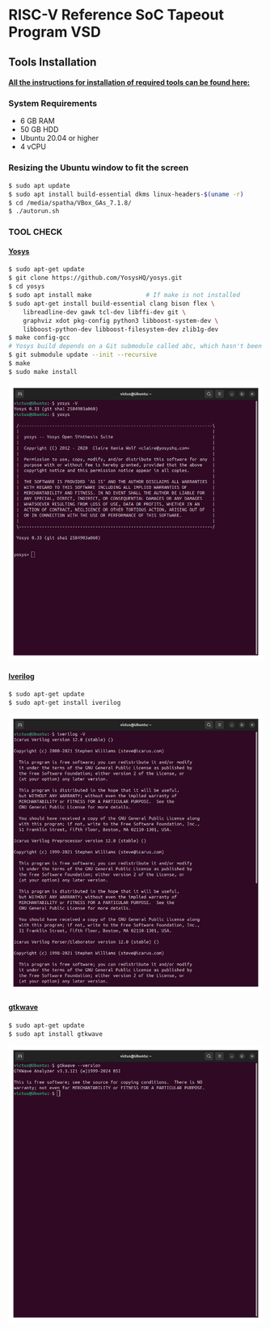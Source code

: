 # RISC-V Reference SoC Tapeout Program VSD

## Tools Installation

#### <ins>All the instructions for installation of required tools can be found here:</ins>

### **System Requirements**
- 6 GB RAM
- 50 GB HDD
- Ubuntu 20.04 or higher
- 4 vCPU

### **Resizing the Ubuntu window to fit the screen**
```bash
$ sudo apt update
$ sudo apt install build-essential dkms linux-headers-$(uname -r)
$ cd /media/spatha/VBox_GAs_7.1.8/
$ ./autorun.sh
```

### **TOOL CHECK**

#### <ins>**Yosys**</ins>
```bash
$ sudo apt-get update
$ git clone https://github.com/YosysHQ/yosys.git
$ cd yosys
$ sudo apt install make               # If make is not installed
$ sudo apt-get install build-essential clang bison flex \
    libreadline-dev gawk tcl-dev libffi-dev git \
    graphviz xdot pkg-config python3 libboost-system-dev \
    libboost-python-dev libboost-filesystem-dev zlib1g-dev
$ make config-gcc
# Yosys build depends on a Git submodule called abc, which hasn't been initialized yet. You need to run the following command before running make
$ git submodule update --init --recursive
$ make 
$ sudo make install
```
![Yosys Screenshot](https://github.com/prkshdas/RTL2GDS_RISC-V/blob/main/assets/yosys.png?raw=true)

#### <ins>**Iverilog**</ins>
```bash
$ sudo apt-get update
$ sudo apt-get install iverilog
```
![Iverilog Screenshot](https://github.com/prkshdas/RTL2GDS_RISC-V/blob/main/assets/iverilog.png?raw=true)

#### <ins>**gtkwave**</ins>
```bash
$ sudo apt-get update
$ sudo apt install gtkwave
```
![GTKWave Screenshot](https://github.com/prkshdas/RTL2GDS_RISC-V/blob/main/assets/gtkwave.png?raw=true)

